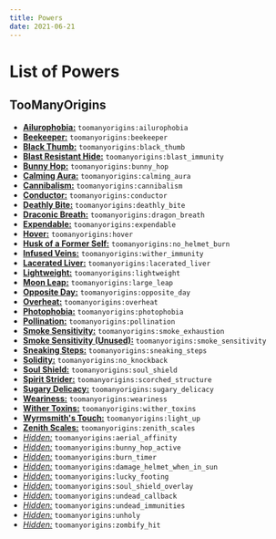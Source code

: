 ```yaml
---
title: Powers
date: 2021-06-21
---
```

# List of Powers

## TooManyOrigins
* [**Ailurophobia:**](https://github.com/MerchantPug/toomanyorigins/blob/1.19.4/Common/src/main/resources/data/toomanyorigins/powers/ailurophobia.json) `toomanyorigins:ailurophobia`
* [**Beekeeper:**](https://github.com/MerchantPug/toomanyorigins/blob/1.19.4/Common/src/main/resources/data/toomanyorigins/powers/beekeeper.json) `toomanyorigins:beekeeper`
* [**Black Thumb:**](https://github.com/MerchantPug/toomanyorigins/blob/1.19.4/Common/src/main/resources/data/toomanyorigins/powers/black_thumb.json) `toomanyorigins:black_thumb`
* [**Blast Resistant Hide:**](https://github.com/MerchantPug/toomanyorigins/blob/1.19.4/Common/src/main/resources/data/toomanyorigins/powers/blast_immunity.json) `toomanyorigins:blast_immunity`
* [**Bunny Hop:**](https://github.com/MerchantPug/toomanyorigins/blob/1.19.4/Common/src/main/resources/data/toomanyorigins/powers/bunny_hop.json) `toomanyorigins:bunny_hop`
* [**Calming Aura:**](https://github.com/MerchantPug/toomanyorigins/blob/1.19.4/Common/src/main/resources/data/toomanyorigins/powers/calming_aura.json) `toomanyorigins:calming_aura`
* [**Cannibalism:**](https://github.com/MerchantPug/toomanyorigins/blob/1.19.4/Common/src/main/resources/data/toomanyorigins/powers/cannibalism.json) `toomanyorigins:cannibalism`
* [**Conductor:**](https://github.com/MerchantPug/toomanyorigins/blob/1.19.4/Common/src/main/resources/data/toomanyorigins/powers/conductor.json) `toomanyorigins:conductor`
* [**Deathly Bite:**](https://github.com/MerchantPug/toomanyorigins/blob/1.19.4/Common/src/main/resources/data/toomanyorigins/powers/deathly_bite.json) `toomanyorigins:deathly_bite`
* [**Draconic Breath:**](https://github.com/MerchantPug/toomanyorigins/blob/1.19.4/Common/src/main/resources/data/toomanyorigins/powers/dragon_breath.json) `toomanyorigins:dragon_breath`
* [**Expendable:**](https://github.com/MerchantPug/toomanyorigins/blob/1.19.4/Common/src/main/resources/data/toomanyorigins/powers/expendable.json) `toomanyorigins:expendable`
* [**Hover:**](https://github.com/MerchantPug/toomanyorigins/blob/1.19.4/Common/src/main/resources/data/toomanyorigins/powers/hover.json) `toomanyorigins:hover`
* [**Husk of a Former Self:**](https://github.com/MerchantPug/toomanyorigins/blob/1.19.4/Common/src/main/resources/data/toomanyorigins/powers/no_helmet_burn.json) `toomanyorigins:no_helmet_burn`
* [**Infused Veins:**](https://github.com/MerchantPug/toomanyorigins/blob/1.19.4/Common/src/main/resources/data/toomanyorigins/powers/wither_immunity.json) `toomanyorigins:wither_immunity`
* [**Lacerated Liver:**](https://github.com/MerchantPug/toomanyorigins/blob/1.19.4/Common/src/main/resources/data/toomanyorigins/powers/lacerated_liver.json) `toomanyorigins:lacerated_liver`
* [**Lightweight:**](https://github.com/MerchantPug/toomanyorigins/blob/1.19.4/Common/src/main/resources/data/toomanyorigins/powers/lightweight.json) `toomanyorigins:lightweight`
* [**Moon Leap:**](https://github.com/MerchantPug/toomanyorigins/blob/1.19.4/Common/src/main/resources/data/toomanyorigins/powers/large_leap.json) `toomanyorigins:large_leap`
* [**Opposite Day:**](https://github.com/MerchantPug/toomanyorigins/blob/1.19.4/Common/src/main/resources/data/toomanyorigins/powers/opposite_day.json) `toomanyorigins:opposite_day`
* [**Overheat:**](https://github.com/MerchantPug/toomanyorigins/blob/1.19.4/Common/src/main/resources/data/toomanyorigins/powers/overheat.json) `toomanyorigins:overheat`
* [**Photophobia:**](https://github.com/MerchantPug/toomanyorigins/blob/1.19.4/Common/src/main/resources/data/toomanyorigins/powers/photophobia.json) `toomanyorigins:photophobia`
* [**Pollination:**](https://github.com/MerchantPug/toomanyorigins/blob/1.19.4/Common/src/main/resources/data/toomanyorigins/powers/pollination.json) `toomanyorigins:pollination`
* [**Smoke Sensitivity:**](https://github.com/MerchantPug/toomanyorigins/blob/1.19.4/Common/src/main/resources/data/toomanyorigins/powers/smoke_exhaustion.json) `toomanyorigins:smoke_exhaustion`
* [**Smoke Sensitivity (Unused):**](https://github.com/MerchantPug/toomanyorigins/blob/1.19.4/Common/src/main/resources/data/toomanyorigins/powers/smoke_sensitivity.json) `toomanyorigins:smoke_sensitivity`
* [**Sneaking Steps:**](https://github.com/MerchantPug/toomanyorigins/blob/1.19.4/Common/src/main/resources/data/toomanyorigins/powers/sneaking_steps.json) `toomanyorigins:sneaking_steps`
* [**Solidity:**](https://github.com/MerchantPug/toomanyorigins/blob/1.19.4/Common/src/main/resources/data/toomanyorigins/powers/no_knockback.json) `toomanyorigins:no_knockback`
* [**Soul Shield:**](https://github.com/MerchantPug/toomanyorigins/blob/1.19.4/Common/src/main/resources/data/toomanyorigins/powers/soul_shield.json) `toomanyorigins:soul_shield`
* [**Spirit Strider:**](https://github.com/MerchantPug/toomanyorigins/blob/1.19.4/Common/src/main/resources/data/toomanyorigins/powers/scorched_structure.json) `toomanyorigins:scorched_structure`
* [**Sugary Delicacy:**](https://github.com/MerchantPug/toomanyorigins/blob/1.19.4/Common/src/main/resources/data/toomanyorigins/powers/sugary_delicacy.json) `toomanyorigins:sugary_delicacy`
* [**Weariness:**](https://github.com/MerchantPug/toomanyorigins/blob/1.19.4/Common/src/main/resources/data/toomanyorigins/powers/weariness.json) `toomanyorigins:weariness`
* [**Wither Toxins:**](https://github.com/MerchantPug/toomanyorigins/blob/1.19.4/Common/src/main/resources/data/toomanyorigins/powers/wither_toxins.json) `toomanyorigins:wither_toxins`
* [**Wyrmsmith's Touch:**](https://github.com/MerchantPug/toomanyorigins/blob/v0.2.2/Common/src/main/resources/data/toomanyorigins/powers/light_up.json) `toomanyorigins:light_up`
* [**Zenith Scales:**](https://github.com/MerchantPug/toomanyorigins/blob/1.19.4/Common/src/main/resources/data/toomanyorigins/powers/zenith_scales.json) `toomanyorigins:zenith_scales`
* [*Hidden:*](https://github.com/MerchantPug/toomanyorigins/blob/1.19.4/Common/src/main/resources/data/toomanyorigins/powers/aerial_affinity.json) `toomanyorigins:aerial_affinity`
* [*Hidden:*](https://github.com/MerchantPug/toomanyorigins/blob/1.19.4/Common/src/main/resources/data/toomanyorigins/powers/bunny_hop_active.json) `toomanyorigins:bunny_hop_active`
* [*Hidden:*](https://github.com/MerchantPug/toomanyorigins/blob/1.19.4/Common/src/main/resources/data/toomanyorigins/powers/burn_timer.json) `toomanyorigins:burn_timer`
* [*Hidden:*](https://github.com/MerchantPug/toomanyorigins/blob/1.19.4/Common/src/main/resources/data/toomanyorigins/powers/damage_helmet_when_in_sun.json) `toomanyorigins:damage_helmet_when_in_sun`
* [*Hidden:*](https://github.com/MerchantPug/toomanyorigins/blob/1.19.4/Common/src/main/resources/data/toomanyorigins/powers/lucky_footing.json) `toomanyorigins:lucky_footing`
* [*Hidden:*](https://github.com/MerchantPug/toomanyorigins/blob/1.19.4/Common/src/main/resources/data/toomanyorigins/powers/soul_shield_overlay.json) `toomanyorigins:soul_shield_overlay`
* [*Hidden:*](https://github.com/MerchantPug/toomanyorigins/blob/1.19.4/Common/src/main/resources/data/toomanyorigins/powers/undead_callback.json) `toomanyorigins:undead_callback`
* [*Hidden:*](https://github.com/MerchantPug/toomanyorigins/blob/1.19.4/Common/src/main/resources/data/toomanyorigins/powers/undead_immunities.json) `toomanyorigins:undead_immunities`
* [*Hidden:*](https://github.com/MerchantPug/toomanyorigins/blob/1.19.4/Common/src/main/resources/data/toomanyorigins/powers/unholy.json) `toomanyorigins:unholy`
* [*Hidden:*](https://github.com/MerchantPug/toomanyorigins/blob/1.19.4/Common/src/main/resources/data/toomanyorigins/powers/zombify_hit.json) `toomanyorigins:zombify_hit`
